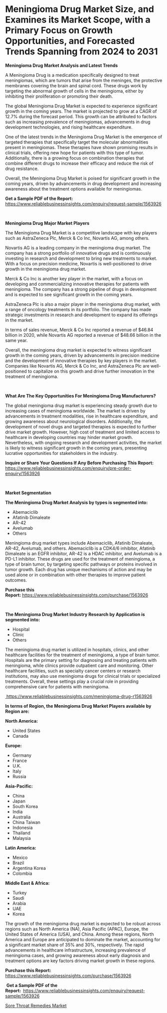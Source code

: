 <p><h1>Meningioma Drug Market Size, and Examines its Market Scope, with a Primary Focus on Growth Opportunities, and Forecasted Trends Spanning from 2024 to 2031</h1></p><p><strong>Meningioma Drug Market Analysis and Latest Trends</strong></p>
<p><p>A Meningioma Drug is a medication specifically designed to treat meningiomas, which are tumors that arise from the meninges, the protective membranes covering the brain and spinal cord. These drugs work by targeting the abnormal growth of cells in the meningioma, either by inhibiting their proliferation or promoting their death.</p><p>The global Meningioma Drug Market is expected to experience significant growth in the coming years. The market is projected to grow at a CAGR of 12.7% during the forecast period. This growth can be attributed to factors such as increasing prevalence of meningiomas, advancements in drug development technologies, and rising healthcare expenditure.</p><p>One of the latest trends in the Meningioma Drug Market is the emergence of targeted therapies that specifically target the molecular abnormalities present in meningiomas. These therapies have shown promising results in clinical trials, offering new hope for patients with this type of tumor. Additionally, there is a growing focus on combination therapies that combine different drugs to increase their efficacy and reduce the risk of drug resistance.</p><p>Overall, the Meningioma Drug Market is poised for significant growth in the coming years, driven by advancements in drug development and increasing awareness about the treatment options available for meningiomas.</p></p>
<p><strong>Get a Sample PDF of the Report:&nbsp;</strong> <a href="https://www.reliablebusinessinsights.com/enquiry/request-sample/1563926">https://www.reliablebusinessinsights.com/enquiry/request-sample/1563926</a></p>
<p>&nbsp;</p>
<p><strong>Meningioma Drug Major Market Players</strong></p>
<p><p>The Meningioma Drug Market is a competitive landscape with key players such as AstraZeneca Plc, Merck & Co Inc, Novartis AG, among others.</p><p>Novartis AG is a leading company in the meningioma drug market. The company has a strong portfolio of innovative drugs and is continuously investing in research and development to bring new treatments to market. With a focus on precision medicine, Novartis is well-positioned to drive growth in the meningioma drug market.</p><p>Merck & Co Inc is another key player in the market, with a focus on developing and commercializing innovative therapies for patients with meningioma. The company has a strong pipeline of drugs in development and is expected to see significant growth in the coming years.</p><p>AstraZeneca Plc is also a major player in the meningioma drug market, with a range of oncology treatments in its portfolio. The company has made strategic investments in research and development to expand its offerings in the market.</p><p>In terms of sales revenue, Merck & Co Inc reported a revenue of $46.84 billion in 2020, while Novartis AG reported a revenue of $48.66 billion in the same year.</p><p>Overall, the meningioma drug market is expected to witness significant growth in the coming years, driven by advancements in precision medicine and the development of innovative therapies by key players in the market. Companies like Novartis AG, Merck & Co Inc, and AstraZeneca Plc are well-positioned to capitalize on this growth and drive further innovation in the treatment of meningioma.</p></p>
<p>&nbsp;</p>
<p><strong>What Are The Key Opportunities For Meningioma Drug Manufacturers?</strong></p>
<p><p>The global meningioma drug market is experiencing steady growth due to increasing cases of meningioma worldwide. The market is driven by advancements in treatment modalities, rise in healthcare expenditure, and growing awareness about neurological disorders. Additionally, the development of novel drugs and targeted therapies is expected to further drive market growth. However, high cost of treatment and limited access to healthcare in developing countries may hinder market growth. Nevertheless, with ongoing research and development activities, the market is likely to witness significant growth in the coming years, presenting lucrative opportunities for stakeholders in the industry.</p></p>
<p><strong>Inquire or Share Your Questions If Any Before Purchasing This Report:</strong> <a href="https://www.reliablebusinessinsights.com/enquiry/pre-order-enquiry/1563926">https://www.reliablebusinessinsights.com/enquiry/pre-order-enquiry/1563926</a></p>
<p>&nbsp;</p>
<p><strong>Market Segmentation</strong></p>
<p><strong>The Meningioma Drug Market Analysis by types is segmented into:</strong></p>
<p><ul><li>Abemaciclib</li><li>Afatinib Dimaleate</li><li>AR-42</li><li>Avelumab</li><li>Others</li></ul></p>
<p><p>Meningioma drug market types include Abemaciclib, Afatinib Dimaleate, AR-42, Avelumab, and others. Abemaciclib is a CDK4/6 inhibitor, Afatinib Dimaleate is an EGFR inhibitor, AR-42 is a HDAC inhibitor, and Avelumab is a PD-L1 inhibitor. These drugs are used for the treatment of meningioma, a type of brain tumor, by targeting specific pathways or proteins involved in tumor growth. Each drug has unique mechanisms of action and may be used alone or in combination with other therapies to improve patient outcomes.</p></p>
<p><strong>Purchase this Report:&nbsp;</strong><a href="https://www.reliablebusinessinsights.com/purchase/1563926">https://www.reliablebusinessinsights.com/purchase/1563926</a></p>
<p>&nbsp;</p>
<p><strong>The Meningioma Drug Market Industry Research by Application is segmented into:</strong></p>
<p><ul><li>Hospital</li><li>Clinic</li><li>Others</li></ul></p>
<p><p>The meningioma drug market is utilized in hospitals, clinics, and other healthcare facilities for the treatment of meningioma, a type of brain tumor. Hospitals are the primary setting for diagnosing and treating patients with meningioma, while clinics provide outpatient care and monitoring. Other healthcare facilities, such as specialty cancer centers or research institutions, may also use meningioma drugs for clinical trials or specialized treatments. Overall, these settings play a crucial role in providing comprehensive care for patients with meningioma.</p></p>
<p><a href="https://www.reliablebusinessinsights.com/meningioma-drug-r1563926">&nbsp;https://www.reliablebusinessinsights.com/meningioma-drug-r1563926</a></p>
<p><strong>In terms of Region, the Meningioma Drug Market Players available by Region are:</strong></p>
<p>
    <p> <strong> North America: </strong>
        <ul>
            <li>United States</li>
            <li>Canada</li>
        </ul>
        </p> 
    <p> <strong> Europe: </strong>
        <ul>
            <li>Germany</li>
            <li>France</li>
            <li>U.K.</li>
            <li>Italy</li>
            <li>Russia</li>
        </ul>
        </p> 
    <p> <strong> Asia-Pacific: </strong>
        <ul>
            <li>China</li>
            <li>Japan</li>
            <li>South Korea</li>
            <li>India</li>
            <li>Australia</li>
            <li>China Taiwan</li>
            <li>Indonesia</li>
            <li>Thailand</li>
            <li>Malaysia</li>
        </ul>
        </p> 
    <p> <strong> Latin America: </strong>
        <ul>
            <li>Mexico</li>
            <li>Brazil</li>
            <li>Argentina Korea</li>
            <li>Colombia</li>
        </ul>
        </p> 
    <p> <strong> Middle East & Africa: </strong>
        <ul>
            <li>Turkey</li>
            <li>Saudi</li>
            <li>Arabia</li>
            <li>UAE</li>
            <li>Korea</li>
        </ul>
    </p>
    </p>
<p><p>The growth of the meningioma drug market is expected to be robust across regions such as North America (NA), Asia Pacific (APAC), Europe, the United States of America (USA), and China. Among these regions, North America and Europe are anticipated to dominate the market, accounting for a significant market share of 35% and 30%, respectively. The rapid advancements in healthcare infrastructure, increasing prevalence of meningioma cases, and growing awareness about early diagnosis and treatment options are key factors driving market growth in these regions.</p></p>
<p><strong>Purchase this Report: </strong><a href="https://www.reliablebusinessinsights.com/purchase/1563926">https://www.reliablebusinessinsights.com/purchase/1563926</a></p>
<p>&nbsp;<strong>Get a Sample PDF of the Report:&nbsp;&nbsp;</strong><a href="https://www.reliablebusinessinsights.com/enquiry/request-sample/1563926">https://www.reliablebusinessinsights.com/enquiry/request-sample/1563926</a></p>
<p><strong></strong></p>
<p><p><a href="https://github.com/btwcqfvq34/Market-Research-Report-List-2/blob/main/sore-throat-remedies-market.md">Sore Throat Remedies Market</a></p></p>